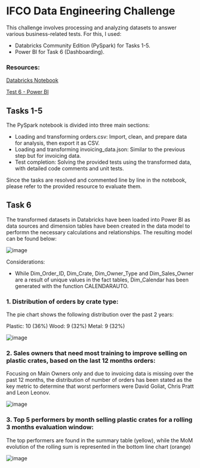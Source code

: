 # IFCO Data Engineering Challenge

This challenge involves processing and analyzing datasets to answer various business-related tests. For this, I used:

- Databricks Community Edition (PySpark) for Tasks 1-5.
- Power BI for Task 6 (Dashboarding).

### Resources:

[Databricks Notebook](https://community.cloud.databricks.com/editor/notebooks/4458272523191699?o=388291198913926)

[Test 6 - Power BI](https://github.com/JoMaseria1/IFCO-Data-Engineering-Challenge/raw/refs/heads/main/Test%206%20-%20Power%20BI.pbix)

## Tasks 1-5

The PySpark notebook is divided into three main sections:

- Loading and transforming orders.csv: Import, clean, and prepare data for analysis, then export it as CSV.
- Loading and transforming invoicing_data.json: Similar to the previous step but for invoicing data.
- Test completion: Solving the provided tests using the transformed data, with detailed code comments and unit tests.

Since the tasks are resolved and commented line by line in the notebook, please refer to the provided resource to evaluate them.

## Task 6

The transformed datasets in Databricks have been loaded into Power BI as data sources and dimension tables have been created in the data model to performn the necessary calculations and relationships. The resulting model can be found below:

![image](https://github.com/user-attachments/assets/862d3de8-28e4-4d53-a65e-73366ec84252)

Considerations:

- While Dim_Order_ID, Dim_Crate, Dim_Owner_Type and Dim_Sales_Owner are a result of unique values in the fact tables, Dim_Calendar has been generated with the function CALENDARAUTO.

### 1. Distribution of orders by crate type: 

The pie chart shows the following distribution over the past 2 years:

Plastic: 10 (36%)
Wood: 9 (32%)
Metal: 9 (32%)

![image](https://github.com/user-attachments/assets/24b33173-43d0-4a9d-b406-7df9c98f94b8)

### 2. Sales owners that need most training to improve selling on plastic crates, based on the last 12 months orders:

Focusing on Main Owners only and due to invoicing data is missing over the past 12 months, the distribution of number of orders has been stated as the key metric to determine that worst performers were David Goliat, Chris Pratt and Leon Leonov.

![image](https://github.com/user-attachments/assets/2c8ce6df-fa7a-44f3-b7f6-be97b93f23e2)

### 3. Top 5 performers by month selling plastic crates for a rolling 3 months evaluation window:

The top performers are found in the summary table (yellow), while the MoM evolution of the rolling sum is represented in the bottom line chart (orange)

![image](https://github.com/user-attachments/assets/faad31dd-3f91-4957-9977-6c110c7bf30e)








